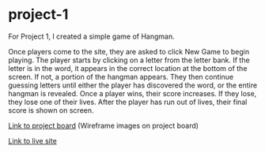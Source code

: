 # project-1

For Project 1, I created a simple game of Hangman.

Once players come to the site, they are asked to click New Game to begin playing. The player starts by clicking on a letter from the letter bank. If the letter is in the word, it appears in the correct location at the bottom of the screen. If not, a portion of the hangman appears. They then continue guessing letters until either the player has discovered the word, or the entire hangman is revealed. Once a player wins, their score increases. If they lose, they lose one of their lives. After the player has run out of lives, their final score is shown on screen. 

[Link to project board](https://trello.com/b/EEvT9wXs/ga-project-1-hangman-game)
(Wireframe images on project board)

[Link to live site](http://brandt-campbell-hangman.netlify.com)